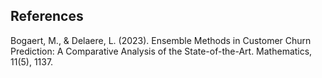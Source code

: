 

## References

Bogaert, M., & Delaere, L. (2023). Ensemble Methods in Customer Churn Prediction: A Comparative Analysis of the State-of-the-Art. Mathematics, 11(5), 1137.

